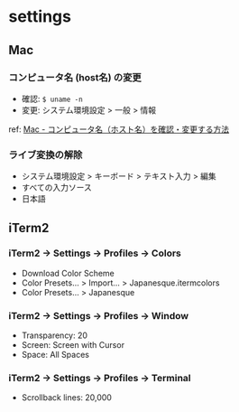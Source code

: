# settings

## Mac

### コンピュータ名 (host名) の変更

- 確認: `$ uname -n`
- 変更: システム環境設定 > 一般 > 情報

ref: [Mac - コンピュータ名（ホスト名）を確認・変更する方法](https://pc-karuma.net/mac-computer-name/)

### ライブ変換の解除
- システム環境設定 > キーボード > テキスト入力 > 編集
- すべての入力ソース 
- 日本語

## iTerm2

### iTerm2 → Settings → Profiles → Colors
- Download Color Scheme
- Color Presets… > Import... > Japanesque.itermcolors
- Color Presets… > Japanesque

### iTerm2 → Settings → Profiles → Window
- Transparency: 20
- Screen: Screen with Cursor
- Space: All Spaces

### iTerm2 → Settings → Profiles → Terminal
- Scrollback lines: 20,000
